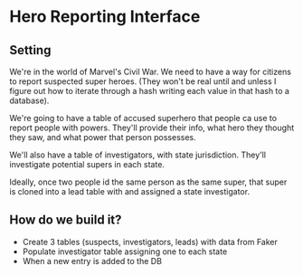# Hero Reporting Interface
## Setting
We're in the world of Marvel's Civil War. We need to have a way for citizens to report suspected super heroes. (They won't be real until and unless I figure out how to iterate through a hash writing each value in that hash to a database).

We're going to have a table of accused superhero that people ca use to report people with powers. They'll provide their info, what hero they thought they saw, and what power that person possesses.

We'll also have a table of investigators, with state jurisdiction. They'll investigate potential supers in each state.

Ideally, once two people id the same person as the same super, that super is cloned into a lead table with and assigned a state investigator.

## How do we build it?
- Create 3 tables (suspects, investigators, leads) with data from Faker
- Populate investigator table assigning one to each state
- When a new entry is added to the DB